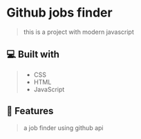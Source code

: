 # Github jobs finder
> this is a project with modern javascript

## 💻 Built with
> - CSS
> - HTML
> - JavaScript

## 💾 Features
> a job finder using github api
